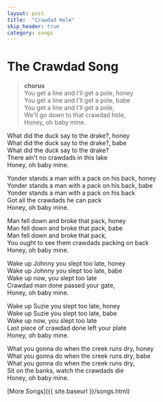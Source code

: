 ```yaml
---
layout: post
title:  "Crawdad Hole"
skip_header: true
category: songs
---
```


# The Crawdad Song

> **chorus**  
> You get a line and I'll get a pole, honey   
> You get a line and I'll get a pole, babe   
> You get a line and I'll get a pole,   
> We'll go down to that crawdad hole,   
> Honey, oh baby mine.  
  
What did the duck say to the drake?, honey   
What did the duck say to the drake?, babe   
What did the duck say to the drake?   
There ain't no crawdads in this lake   
Honey, oh baby mine.  
  
Yonder stands a man with a pack on his back, honey   
Yonder stands a man with a pack on his back, babe   
Yonder stands a man with a pack on his back   
Got all the crawdads he can pack   
Honey, oh baby mine.  
  
Man fell down and broke that pack, honey   
Man fell down and broke that pack, babe   
Man fell down and broke that pack,   
You ought to see them crawdads packing on back   
Honey, oh baby mine.  
  
Wake up Johnny you slept too late, honey   
Wake up Johnny you slept too late, babe   
Wake up now, you slept too late   
Crawdad man done passed your gate,   
Honey, oh baby mine.  
  
Wake up Suzie you slept too late, honey   
Wake up Suzie you slept too late, babe   
Wake up now, you slept too late   
Last piece of crawdad done left your plate   
Honey, oh baby mine.  
  
What you gonna do when the creek runs dry, honey   
What you gonna do when the creek runs dry, babe   
What you gonna do when the creek runs dry,   
Sit on the banks, watch the crawdads die   
Honey, oh baby mine.  

[More Songs]({{ site.baseurl }}/songs.html)
